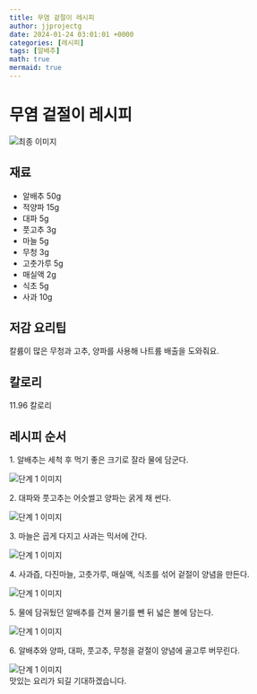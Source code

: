 ```yaml
---
title: 무염 겉절이 레시피
author: jjprojectg
date: 2024-01-24 03:01:01 +0000
categories: [레시피]
tags: [알배추]
math: true
mermaid: true
---
```

<meta name="og:type" content="website"/>
<meta charset="UTF-8"/>
<div class="header">
  <h1>무염 겉절이 레시피</h1>
</div>

<div class="container my-4">
  <div class="row">
    <div class="col-12 col-md-6">
      <div class="recipe-image">
        <img src="http://www.foodsafetykorea.go.kr/uploadimg/20190409/20190409042946_1554794986601.jpg" class="step-image" alt="최종 이미지"/>
      </div>
    </div>
    <div class="col-12 col-md-6">
      <div class="ingredients">
        <h2>재료</h2>
        <ul class="card">
          <li> 알배추 50g </li>
          <li>  적양파 15g </li>
          <li>  대파 5g </li>
          <li>  풋고추 3g </li>
          <li>  마늘 5g </li>
          <li>  무청 3g </li>
          <li>  고춧가루 5g </li>
          <li>  매실액 2g </li>
          <li>  식초 5g </li>
          <li>  사과 10g </li>
</ul>
      </div>
    </div>
    <div class="col-12 col-md-6">
      <div class="ingredients">
        <h2>저감 요리팁</h2>
        <div class="card"> 
          <p>
            칼륨이 많은 무청과 고추, 양파를 사용해 나트륨 배출을 도와줘요.
          </p>
        </div>
      </div>
      <div class="ingredients">
        <h2>칼로리</h2>
        <div class="card"> 
          <p>
            11.96 칼로리
          </p>
        </div>
      </div>
    </div>
  </div>

  <h2 class="my-4">레시피 순서</h2>
  <div class="card recipe-card">
    <div class="card-body recipe-step">
      <p class="card-text step-description">1. 알배추는 세척 후 먹기 좋은 크기로 잘라 물에 담군다.</p>
      <img src="http://www.foodsafetykorea.go.kr/uploadimg/20190409/20190409043237_1554795157968.jpg" alt="단계 1 이미지" class="step-image"/>
    </div>
  </div>
  <div class="card recipe-card">
    <div class="card-body recipe-step">
      <p class="card-text step-description">2. 대파와 풋고추는 어슷썰고 양파는 굵게 채 썬다.</p>
      <img src="http://www.foodsafetykorea.go.kr/uploadimg/20190409/20190409043250_1554795170276.jpg" alt="단계 1 이미지" class="step-image"/>
    </div>
  </div>
  <div class="card recipe-card">
    <div class="card-body recipe-step">
      <p class="card-text step-description">3. 마늘은 곱게 다지고 사과는 믹서에 간다.</p>
      <img src="http://www.foodsafetykorea.go.kr/uploadimg/20190409/20190409043305_1554795185948.jpg" alt="단계 1 이미지" class="step-image"/>
    </div>
  </div>
  <div class="card recipe-card">
    <div class="card-body recipe-step">
      <p class="card-text step-description">4. 사과즙, 다진마늘, 고춧가루, 매실액, 식초를 섞어 겉절이 양념을 만든다.</p>
      <img src="http://www.foodsafetykorea.go.kr/uploadimg/20190409/20190409043320_1554795200264.jpg" alt="단계 1 이미지" class="step-image"/>
    </div>
  </div>
  <div class="card recipe-card">
    <div class="card-body recipe-step">
      <p class="card-text step-description">5. 물에 담궈뒀던 알배추를 건져 물기를 뺀 뒤 넓은 볼에 담는다.</p>
      <img src="http://www.foodsafetykorea.go.kr/uploadimg/20190409/20190409043337_1554795217596.jpg" alt="단계 1 이미지" class="step-image"/>
    </div>
  </div>
  <div class="card recipe-card">
    <div class="card-body recipe-step">
      <p class="card-text step-description">6. 알배추와 양파, 대파, 풋고추, 무청을 겉절이 양념에 골고루 버무린다.</p>
      <img src="http://www.foodsafetykorea.go.kr/uploadimg/20190409/20190409043351_1554795231237.jpg" alt="단계 1 이미지" class="step-image"/>
    </div>
  </div>

</div>
맛있는 요리가 되길 기대하겠습니다.
